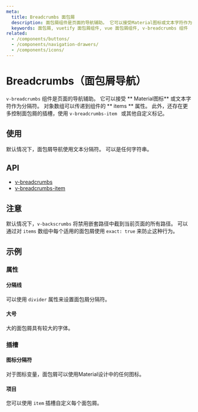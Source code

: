 ```yaml
---
meta:
  title: Breadcrumbs 面包屑
  description: 面包屑组件是页面的导航辅助。 它可以接受Material图标或文本字符作为分隔符。
  keywords: 面包屑, vuetify 面包屑组件, vue 面包屑组件, v-breadcrumbs 组件
related:
  - /components/buttons/
  - /components/navigation-drawers/
  - /components/icons/
---
```


# Breadcrumbs（面包屑导航）

`v-breadcrumbs` 组件是页面的导航辅助。 它可以接受 ** Material图标** 或文本字符作为分隔符。 对象数组可以传递到组件的 ** items ** 属性。  此外，还存在更多控制面包屑的插槽，使用 `v-breadcrumbs-item ` 或其他自定义标记。

<entry-ad />

## 使用

默认情况下，面包屑导航使用文本分隔符。 可以是任何字符串。

<usage name="v-breadcrumbs" />

## API

- [v-breadcrumbs](/api/v-breadcrumbs)
- [v-breadcrumbs-item](/api/v-breadcrumbs-item)

<inline-api page="components/breadcrumbs" />


<!-- ## Sub-components

### v-breadcrumbs-item

v-breadcrumbs-item description -->

## 注意

<alert type="info">

  默认情况下，`v-backscrumbs` 将禁用嵌套路径中截到当前页面的所有路径。 可以通过对 `items` 数组中每个适用的面包屑使用 `exact: true` 来防止这种行为。

</alert>

## 示例

### 属性

#### 分隔线

可以使用 `divider` 属性来设置面包屑分隔符。

<example file="v-breadcrumbs/prop-divider" />

#### 大号

大的面包屑具有较大的字体。

<example file="v-breadcrumbs/prop-large" />

### 插槽

#### 图标分隔符

对于图标变量，面包屑可以使用Material设计中的任何图标。

<example file="v-breadcrumbs/slot-icon-dividers" />

#### 项目

您可以使用 ` item ` 插槽自定义每个面包屑。

<example file="v-breadcrumbs/slot-item" />

<backmatter />
